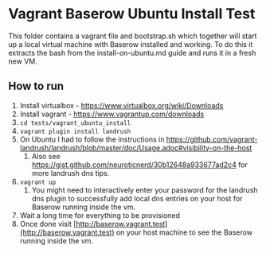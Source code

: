 # Vagrant Baserow Ubuntu Install Test

This folder contains a vagrant file and bootstrap.sh which together will start up a 
local virtual machine with Baserow installed and working. To do this it extracts the 
bash from the install-on-ubuntu.md guide and runs it in a fresh new VM.

## How to run

1. Install virtualbox - https://www.virtualbox.org/wiki/Downloads
1. Install vagrant - https://www.vagrantup.com/downloads
1. `cd tests/vagrant_ubuntu_install`
1. `vagrant plugin install landrush`
1. On Ubuntu I had to follow the instructions in https://github.com/vagrant-landrush/landrush/blob/master/doc/Usage.adoc#visibility-on-the-host
   1. Also see https://gist.github.com/neuroticnerd/30b12648a933677ad2c4 for more 
      landrush dns tips.
1. `vagrant up`
   1. You might need to interactively enter your password for the landrush dns plugin to 
      successfully add local dns entries on your host for Baserow running inside the vm.
1. Wait a long time for everything to be provisioned
1. Once done visit [http://baserow.vagrant.test](http://baserow.vagrant.test) on your host machine to see the Baserow running inside 
   the vm.